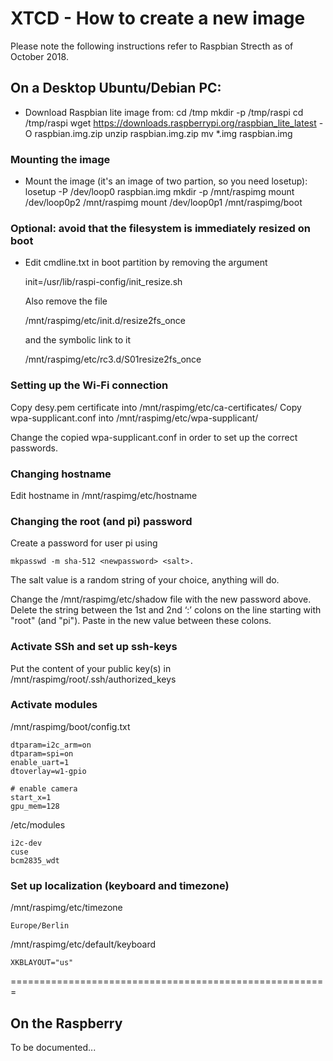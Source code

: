 # XTCD - How to create a new image

Please note the following instructions refer to Raspbian Strecth as of October 2018.

## On a Desktop Ubuntu/Debian PC:

- Download Raspbian lite image from:
	cd /tmp
	mkdir -p /tmp/raspi
	cd /tmp/raspi
	wget https://downloads.raspberrypi.org/raspbian_lite_latest -O raspbian.img.zip
	unzip raspbian.img.zip
	mv *.img raspbian.img

### Mounting the image 

- Mount the image (it's an image of two partion, so you need losetup):
	losetup -P /dev/loop0 raspbian.img
	mkdir -p /mnt/raspimg
	mount /dev/loop0p2 /mnt/raspimg
	mount /dev/loop0p1 /mnt/raspimg/boot

### Optional: avoid that the filesystem is immediately resized on boot

- Edit cmdline.txt in boot partition by removing the argument

	init=/usr/lib/raspi-config/init_resize.sh

	Also remove the file

	/mnt/raspimg/etc/init.d/resize2fs_once

	and the symbolic link to it

	/mnt/raspimg/etc/rc3.d/S01resize2fs_once

### Setting up the Wi-Fi connection 

Copy desy.pem certificate into /mnt/raspimg/etc/ca-certificates/
Copy wpa-supplicant.conf into /mnt/raspimg/etc/wpa-supplicant/

Change the copied wpa-supplicant.conf in order to set up the correct passwords.

### Changing hostname

Edit hostname in /mnt/raspimg/etc/hostname

### Changing the root (and pi) password

Create a password for user pi using 

	mkpasswd -m sha-512 <newpassword> <salt>. 

The salt value is a random string of your choice, anything will do.

Change the /mnt/raspimg/etc/shadow file with the new password above. Delete the string between the 1st and 2nd ‘:’ colons on the line starting with "root" (and "pi"). Paste in the new value between these colons.

### Activate SSh and set up ssh-keys

Put the content of your public key(s) in /mnt/raspimg/root/.ssh/authorized_keys

### Activate modules

/mnt/raspimg/boot/config.txt

	dtparam=i2c_arm=on
	dtparam=spi=on
	enable_uart=1
	dtoverlay=w1-gpio

	# enable camera
	start_x=1
	gpu_mem=128

/etc/modules

	i2c-dev
	cuse
	bcm2835_wdt


### Set up localization (keyboard and timezone)

/mnt/raspimg/etc/timezone

	Europe/Berlin

/mnt/raspimg/etc/default/keyboard

	XKBLAYOUT="us"

=======================================================

## On the Raspberry	

To be documented...
